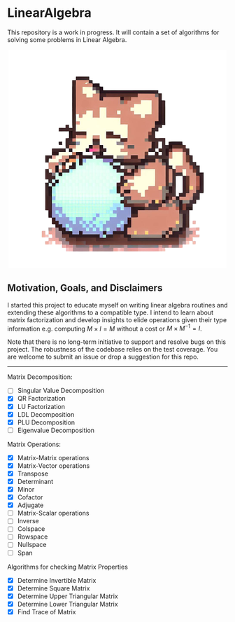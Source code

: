 ﻿# LinearAlgebra
This repository is a work in progress. It will contain a set of algorithms for solving some problems in Linear Algebra.

<p align="center">
  <img src="img/MeshLinesLogo.png" alt="Image">
</p>

## Motivation, Goals, and Disclaimers
I started this project to educate myself on writing linear algebra routines and extending these algorithms to a compatible type.
I intend to learn about matrix factorization and develop insights to elide operations given their type information e.g. computing $M \times I = M$ without a cost or $M\times M^{-1} = I$.

Note that there is no long-term initiative to support and resolve bugs on this project. The robustness of the codebase relies on the test coverage. 
You are welcome to submit an issue or drop a suggestion for this repo. 

---
Matrix Decomposition:

- [ ] Singular Value Decomposition
- [x] QR Factorization
- [x] LU Factorization
- [x] LDL Decomposition
- [x] PLU Decomposition
- [ ] Eigenvalue Decomposition

Matrix Operations:

- [x] Matrix-Matrix operations
- [x] Matrix-Vector operations
- [x] Transpose
- [x] Determinant
- [x] Minor
- [x] Cofactor
- [x] Adjugate
- [ ] Matrix-Scalar operations
- [ ] Inverse
- [ ] Colspace
- [ ] Rowspace
- [ ] Nullspace
- [ ] Span

Algorithms for checking Matrix Properties

- [x] Determine Invertible Matrix
- [x] Determine Square Matrix
- [x] Determine Upper Triangular Matrix
- [x] Determine Lower Triangular Matrix
- [x] Find Trace of Matrix
